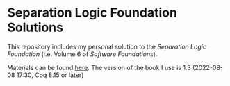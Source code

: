 # Separation Logic Foundation Solutions
This repository includes my personal solution to the _Separation Logic Foundation_ (i.e. Volume 6 of _Software Foundations_).

Materials can be found [here](https://softwarefoundations.cis.upenn.edu/slf-current/index.html). The version of the book I use is 1.3 (2022-08-08 17:30, Coq 8.15 or later)
